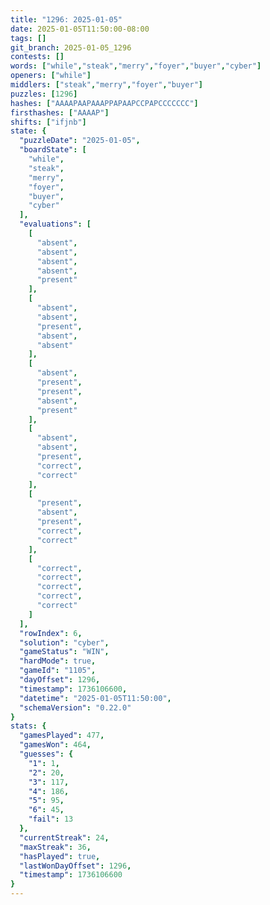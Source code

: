 ```yaml
---
title: "1296: 2025-01-05"
date: 2025-01-05T11:50:00-08:00
tags: []
git_branch: 2025-01-05_1296
contests: []
words: ["while","steak","merry","foyer","buyer","cyber"]
openers: ["while"]
middlers: ["steak","merry","foyer","buyer"]
puzzles: [1296]
hashes: ["AAAAPAAPAAAPPAPAAPCCPAPCCCCCCC"]
firsthashes: ["AAAAP"]
shifts: ["ifjnb"]
state: {
  "puzzleDate": "2025-01-05",
  "boardState": [
    "while",
    "steak",
    "merry",
    "foyer",
    "buyer",
    "cyber"
  ],
  "evaluations": [
    [
      "absent",
      "absent",
      "absent",
      "absent",
      "present"
    ],
    [
      "absent",
      "absent",
      "present",
      "absent",
      "absent"
    ],
    [
      "absent",
      "present",
      "present",
      "absent",
      "present"
    ],
    [
      "absent",
      "absent",
      "present",
      "correct",
      "correct"
    ],
    [
      "present",
      "absent",
      "present",
      "correct",
      "correct"
    ],
    [
      "correct",
      "correct",
      "correct",
      "correct",
      "correct"
    ]
  ],
  "rowIndex": 6,
  "solution": "cyber",
  "gameStatus": "WIN",
  "hardMode": true,
  "gameId": "1105",
  "dayOffset": 1296,
  "timestamp": 1736106600,
  "datetime": "2025-01-05T11:50:00",
  "schemaVersion": "0.22.0"
}
stats: {
  "gamesPlayed": 477,
  "gamesWon": 464,
  "guesses": {
    "1": 1,
    "2": 20,
    "3": 117,
    "4": 186,
    "5": 95,
    "6": 45,
    "fail": 13
  },
  "currentStreak": 24,
  "maxStreak": 36,
  "hasPlayed": true,
  "lastWonDayOffset": 1296,
  "timestamp": 1736106600
}
---
```

<!-- more -->
